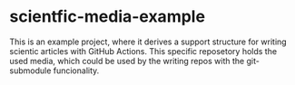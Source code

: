 # scientfic-media-example
This is an example project, where it derives a support structure for writing scientic articles with GitHub Actions. This specific reposetory holds the used media, which could be used by the writing repos with the git-submodule funcionality.
